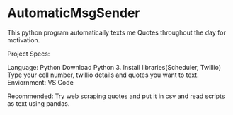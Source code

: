 # AutomaticMsgSender
This python program automatically texts me Quotes throughout the day for motivation.

Project Specs:

Language: Python
Download Python 3.
Install libraries(Scheduler, Twillio)
Type your cell number, twillio details and quotes you want to text.
Enviornment: VS Code

Recommended: Try web scraping quotes and put it in csv and read scripts as text using pandas.
